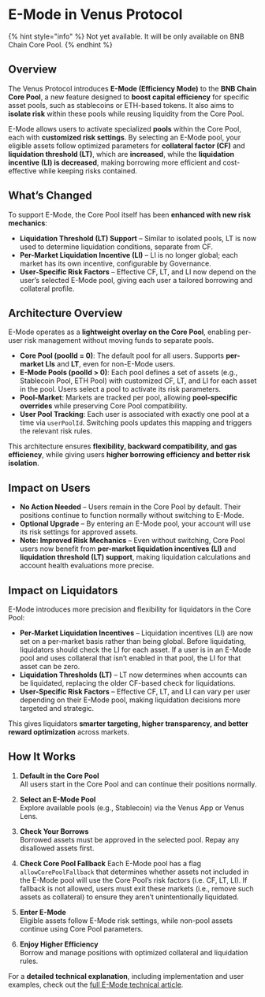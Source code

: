 # E-Mode in Venus Protocol

{% hint style="info" %}
Not yet available. It will be only available on BNB Chain Core Pool.
{% endhint %}

## Overview

The Venus Protocol introduces **E-Mode (Efficiency Mode)** to the **BNB Chain Core Pool**, a new feature designed to **boost capital efficiency** for specific asset pools, such as stablecoins or ETH-based tokens. It also aims to **isolate risk** within these pools while reusing liquidity from the Core Pool.

E-Mode allows users to activate specialized **pools** within the Core Pool, each with **customized risk settings**. By selecting an E-Mode pool, your eligible assets follow optimized parameters for **collateral factor (CF)** and **liquidation threshold (LT)**, which are **increased**, while the **liquidation incentive (LI) is decreased**, making borrowing more efficient and cost-effective while keeping risks contained.

## What’s Changed

To support E-Mode, the Core Pool itself has been **enhanced with new risk mechanics**:

* **Liquidation Threshold (LT) Support** – Similar to isolated pools, LT is now used to determine liquidation conditions, separate from CF.
* **Per-Market Liquidation Incentive (LI)** – LI is no longer global; each market has its own incentive, configurable by Governance.
* **User-Specific Risk Factors** – Effective CF, LT, and LI now depend on the user’s selected E-Mode pool, giving each user a tailored borrowing and collateral profile.

## Architecture Overview

E-Mode operates as a **lightweight overlay on the Core Pool**, enabling per-user risk management without moving funds to separate pools.

* **Core Pool (poolId = 0)**: The default pool for all users. Supports **per-market LIs** and **LT**, even for non-E-Mode users.
* **E-Mode Pools (poolId > 0)**: Each pool defines a set of assets (e.g., Stablecoin Pool, ETH Pool) with customized CF, LT, and LI for each asset in the pool. Users select a pool to activate its risk parameters.
* **Pool-Market**: Markets are tracked per pool, allowing **pool-specific overrides** while preserving Core Pool compatibility.
* **User Pool Tracking**: Each user is associated with exactly one pool at a time via `userPoolId`. Switching pools updates this mapping and triggers the relevant risk rules.

This architecture ensures **flexibility, backward compatibility, and gas efficiency**, while giving users **higher borrowing efficiency and better risk isolation**.

## Impact on Users

* **No Action Needed** – Users remain in the Core Pool by default. Their positions continue to function normally without switching to E-Mode.
* **Optional Upgrade** – By entering an E-Mode pool, your account will use its risk settings for approved assets.
* **Note: Improved Risk Mechanics** – Even without switching, Core Pool users now benefit from **per-market liquidation incentives (LI)** and **liquidation threshold (LT) support**, making liquidation calculations and account health evaluations more precise.

## Impact on Liquidators

E-Mode introduces more precision and flexibility for liquidators in the Core Pool:

* **Per-Market Liquidation Incentives** – Liquidation incentives (LI) are now set on a per-market basis rather than being global. Before liquidating, liquidators should check the LI for each asset. If a user is in an E-Mode pool and uses collateral that isn’t enabled in that pool, the LI for that asset can be zero.
* **Liquidation Thresholds (LT)** – LT now determines when accounts can be liquidated, replacing the older CF-based check for liquidations.
* **User-Specific Risk Factors** – Effective CF, LT, and LI can vary per user depending on their E-Mode pool, making liquidation decisions more targeted and strategic.

This gives liquidators **smarter targeting, higher transparency, and better reward optimization** across markets.

## How It Works

1. **Default in the Core Pool**  
   All users start in the Core Pool and can continue their positions normally.

2. **Select an E-Mode Pool**  
   Explore available pools (e.g., Stablecoin) via the Venus App or Venus Lens.

3. **Check Your Borrows**  
   Borrowed assets must be approved in the selected pool. Repay any disallowed assets first.

4. **Check Core Pool Fallback**
   Each E-Mode pool has a flag `allowCorePoolFallback` that determines whether assets not included in the E-Mode pool will use the Core Pool’s risk factors (i.e. CF, LT, LI). If fallback is not allowed, users must exit these markets (i.e., remove such assets as collateral) to ensure they aren’t unintentionally liquidated.

5. **Enter E-Mode**  
   Eligible assets follow E-Mode risk settings, while non-pool assets continue using Core Pool parameters.

6. **Enjoy Higher Efficiency**  
   Borrow and manage positions with optimized collateral and liquidation rules.

For a **detailed technical explanation**, including implementation and user examples, check out the [full E-Mode technical article](../technical-reference/reference-technical-articles/emode.md).
